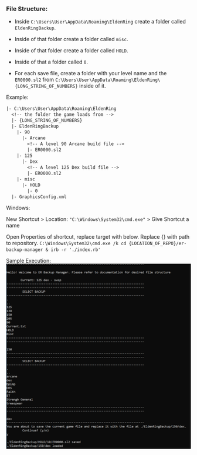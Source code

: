 ### File Structure:
  - Inside `C:\Users\User\AppData\Roaming\EldenRing` create a folder called `EldenRingBackup`.
  - Inside of that folder create a folder called `misc`.
  - Inside of that folder create a folder called `HOLD`.
  - Inside of that a folder called `0`.

  - For each save file, create a folder with your level name and the `ER0000.sl2` from `C:\Users\User\AppData\Roaming\EldenRing\{LONG_STRING_OF_NUMBERS}` inside of it.

Example:
```
|- C:\Users\User\AppData\Roaming\EldenRing
  <!-- the folder the game loads from -->
  |- {LONG_STRING_OF_NUMBERS} 
  |- EldenRingBackup
    |- 90
      |- Arcane
        <!-- A level 90 Arcane build file -->
        |- ER0000.sl2
    |- 125
      |- Dex
        <!-- A level 125 Dex build file -->
        |- ER0000.sl2
    |- misc
      |- HOLD
        |- 0
  |- GraphicsConfig.xml
```



Windows:

  New Shortcut > Location: `"C:\Windows\System32\cmd.exe"` > Give Shortcut a name

  Open Properties of shortcut, replace target with below. Replace {} with path to repository.
    `C:\Windows\System32\cmd.exe /k cd {LOCATION_OF_REPO}/er-backup-manager & irb -r './index.rb'`


Sample Execution:
![Alt text](sample3.PNG)